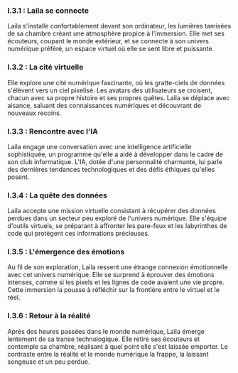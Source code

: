 ### I.3.1 : Laila se connecte

Laila s'installe confortablement devant son ordinateur, les lumières tamisées de sa chambre créant une atmosphère propice à l'immersion. Elle met ses écouteurs, coupant le monde extérieur, et se connecte à son univers numérique préféré, un espace virtuel où elle se sent libre et puissante.

### I.3.2 : La cité virtuelle

Elle explore une cité numérique fascinante, où les gratte-ciels de données s'élèvent vers un ciel pixelisé. Les avatars des utilisateurs se croisent, chacun avec sa propre histoire et ses propres quêtes. Laila se déplace avec aisance, saluant des connaissances numériques et découvrant de nouveaux recoins.

### I.3.3 : Rencontre avec l'IA

Laila engage une conversation avec une intelligence artificielle sophistiquée, un programme qu'elle a aidé à développer dans le cadre de son club informatique. L'IA, dotée d'une personnalité charmante, lui parle des dernières tendances technologiques et des défis éthiques qu'elles posent.

### I.3.4 : La quête des données

Laila accepte une mission virtuelle consistant à récupérer des données perdues dans un secteur peu exploré de l'univers numérique. Elle s'équipe d'outils virtuels, se préparant à affronter les pare-feux et les labyrinthes de code qui protègent ces informations précieuses.

### I.3.5 : L'émergence des émotions

Au fil de son exploration, Laila ressent une étrange connexion émotionnelle avec cet univers numérique. Elle se surprend à éprouver des émotions intenses, comme si les pixels et les lignes de code avaient une vie propre. Cette immersion la pousse à réfléchir sur la frontière entre le virtuel et le réel.

### I.3.6 : Retour à la réalité

Après des heures passées dans le monde numérique, Laila émerge lentement de sa transe technologique. Elle retire ses écouteurs et contemple sa chambre, réalisant à quel point elle s'est laissée emporter. Le contraste entre la réalité et le monde numérique la frappe, la laissant songeuse et un peu perdue.